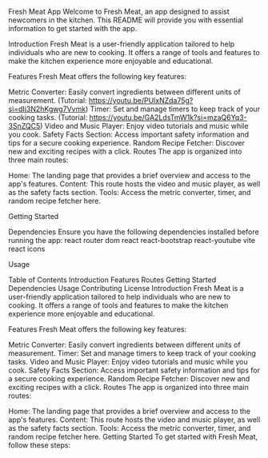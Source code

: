 Fresh Meat App
Welcome to Fresh Meat, an app designed to assist newcomers in the kitchen. This README will provide you with essential information to get started with the app.


Introduction
Fresh Meat is a user-friendly application tailored to help individuals who are new to cooking. It offers a range of tools and features to make the kitchen experience more enjoyable and educational.

Features
Fresh Meat offers the following key features:

Metric Converter: Easily convert ingredients between different units of measurement. (Tutorial: https://youtu.be/PUlxNZda75g?si=dIj3N2hKgwg7Vvmk)
Timer: Set and manage timers to keep track of your cooking tasks. (Tutorial: https://youtu.be/GA2LdsTmW1k?si=mzaQ6Yq3-3SnZQC5)
Video and Music Player: Enjoy video tutorials and music while you cook.
Safety Facts Section: Access important safety information and tips for a secure cooking experience.
Random Recipe Fetcher: Discover new and exciting recipes with a click.
Routes
The app is organized into three main routes:

Home: The landing page that provides a brief overview and access to the app's features.
Content: This route hosts the video and music player, as well as the safety facts section.
Tools: Access the metric converter, timer, and random recipe fetcher here.

Getting Started


Dependencies
Ensure you have the following dependencies installed before running the app:
react router dom
react
react-bootstrap
react-youtube
vite
react icons


Usage


Table of Contents
Introduction
Features
Routes
Getting Started
Dependencies
Usage
Contributing
License
Introduction
Fresh Meat is a user-friendly application tailored to help individuals who are new to cooking. It offers a range of tools and features to make the kitchen experience more enjoyable and educational.

Features
Fresh Meat offers the following key features:

Metric Converter: Easily convert ingredients between different units of measurement.
Timer: Set and manage timers to keep track of your cooking tasks.
Video and Music Player: Enjoy video tutorials and music while you cook.
Safety Facts Section: Access important safety information and tips for a secure cooking experience.
Random Recipe Fetcher: Discover new and exciting recipes with a click.
Routes
The app is organized into three main routes:

Home: The landing page that provides a brief overview and access to the app's features.
Content: This route hosts the video and music player, as well as the safety facts section.
Tools: Access the metric converter, timer, and random recipe fetcher here.
Getting Started
To get started with Fresh Meat, follow these steps:


